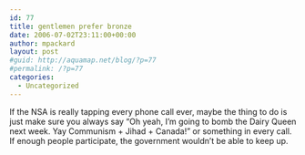 ```yaml
---
id: 77
title: gentlemen prefer bronze
date: 2006-07-02T23:11:00+00:00
author: mpackard
layout: post
#guid: http://aquamap.net/blog/?p=77
#permalink: /?p=77
categories:
  - Uncategorized
---
```

If the NSA is really tapping every phone call ever, maybe the thing to do is just make sure you always say &#8220;Oh yeah, I&#8217;m going to bomb the Dairy Queen next week. Yay Communism + Jihad + Canada!&#8221; or something in every call. If enough people participate, the government wouldn&#8217;t be able to keep up.
